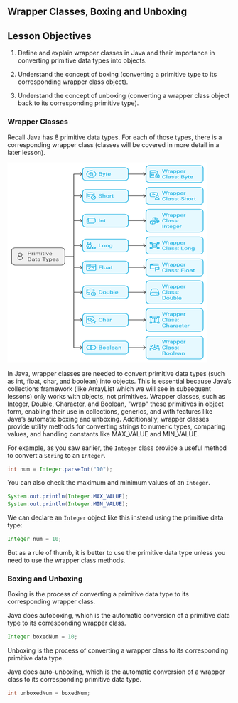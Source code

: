 ##  Wrapper Classes, Boxing and Unboxing

## Lesson Objectives

1. Define and explain wrapper classes in Java and their importance in converting primitive data types into objects.

2. Understand the concept of boxing (converting a primitive type to its corresponding wrapper class object).

3. Understand the concept of unboxing (converting a wrapper class object back to its corresponding primitive type).

### Wrapper Classes

Recall Java has 8 primitive data types. For each of those types, there is a corresponding wrapper class (classes will be covered in more detail in a later lesson).

<img src="wrapperclasses.png" width="450" height="450">

In Java, wrapper classes are needed to convert primitive data types (such as int, float, char, and boolean) into objects. This is essential because Java’s collections framework (like ArrayList which we will see in subsequent lessons) only works with objects, not primitives. Wrapper classes, such as Integer, Double, Character, and Boolean, "wrap" these primitives in object form, enabling their use in collections, generics, and with features like Java’s automatic boxing and unboxing. Additionally, wrapper classes provide utility methods for converting strings to numeric types, comparing values, and handling constants like MAX_VALUE and MIN_VALUE.

For example, as you saw earlier, the `Integer` class provide a useful method to convert a `String` to an `Integer`.

```java
int num = Integer.parseInt("10");
```

You can also check the maximum and minimum values of an `Integer`.

```java
System.out.println(Integer.MAX_VALUE);
System.out.println(Integer.MIN_VALUE);
```

We can declare an `Integer` object like this instead using the primitive data type:

```java
Integer num = 10;
```

But as a rule of thumb, it is better to use the primitive data type unless you need to use the wrapper class methods.

### Boxing and Unboxing

Boxing is the process of converting a primitive data type to its corresponding wrapper class.

Java does autoboxing, which is the automatic conversion of a primitive data type to its corresponding wrapper class.

```java
Integer boxedNum = 10;
```

Unboxing is the process of converting a wrapper class to its corresponding primitive data type.

Java does auto-unboxing, which is the automatic conversion of a wrapper class to its corresponding primitive data type.

```java
int unboxedNum = boxedNum;
```